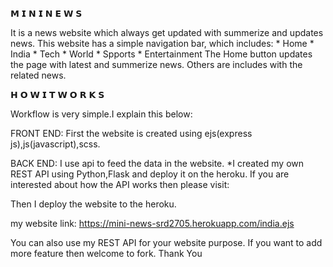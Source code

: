 𝗠 𝗜 𝗡 𝗜 𝗡 𝗘 𝗪 𝗦

It is a news website which always get updated with summerize and updates news.
This website has a simple navigation bar, which includes:
    * Home 
    * India
    * Tech
    * World
    * Spports
    * Entertainment
 The Home button updates the page with latest and summerize news.
 Others are includes with the related news.
 
𝗛 𝗢 𝗪   𝗜 𝗧   𝗪 𝗢 𝗥 𝗞 𝗦 

Workflow is very simple.I explain this below:

FRONT END:
First the website is created using ejs(express js),js(javascript),scss.

BACK END:
I use api to feed the data in the website.
*I created my own REST API using Python,Flask and deploy it on the heroku.
If you are interested about how the API works then please visit:


Then I deploy the website to the heroku.

my website link:
https://mini-news-srd2705.herokuapp.com/india.ejs

You can also use my REST API for your website purpose.
If you want to add more feature then welcome to fork.
Thank You 

